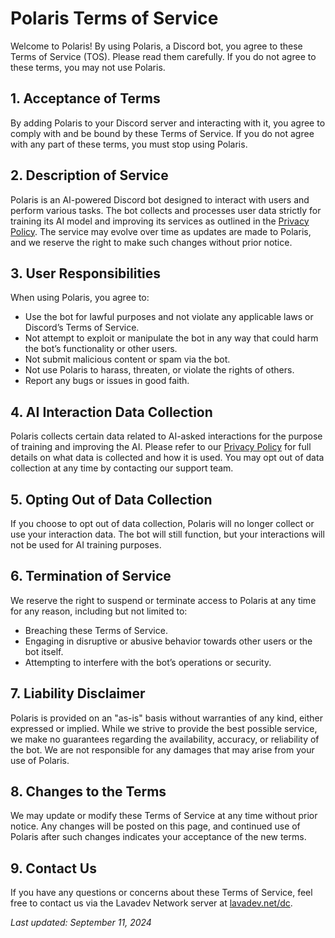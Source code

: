 # Polaris Terms of Service

Welcome to Polaris! By using Polaris, a Discord bot, you agree to these Terms of Service (TOS). Please read them carefully. If you do not agree to these terms, you may not use Polaris.

## 1. Acceptance of Terms

By adding Polaris to your Discord server and interacting with it, you agree to comply with and be bound by these Terms of Service. If you do not agree with any part of these terms, you must stop using Polaris.

## 2. Description of Service

Polaris is an AI-powered Discord bot designed to interact with users and perform various tasks. The bot collects and processes user data strictly for training its AI model and improving its services as outlined in the [Privacy Policy](https://github.com/Lavadev-Inc/polarisdata). The service may evolve over time as updates are made to Polaris, and we reserve the right to make such changes without prior notice.

## 3. User Responsibilities

When using Polaris, you agree to:
- Use the bot for lawful purposes and not violate any applicable laws or Discord’s Terms of Service.
- Not attempt to exploit or manipulate the bot in any way that could harm the bot’s functionality or other users.
- Not submit malicious content or spam via the bot.
- Not use Polaris to harass, threaten, or violate the rights of others.
- Report any bugs or issues in good faith.

## 4. AI Interaction Data Collection

Polaris collects certain data related to AI-asked interactions for the purpose of training and improving the AI. Please refer to our [Privacy Policy](#) for full details on what data is collected and how it is used. You may opt out of data collection at any time by contacting our support team.

## 5. Opting Out of Data Collection

If you choose to opt out of data collection, Polaris will no longer collect or use your interaction data. The bot will still function, but your interactions will not be used for AI training purposes.

## 6. Termination of Service

We reserve the right to suspend or terminate access to Polaris at any time for any reason, including but not limited to:
- Breaching these Terms of Service.
- Engaging in disruptive or abusive behavior towards other users or the bot itself.
- Attempting to interfere with the bot’s operations or security.

## 7. Liability Disclaimer

Polaris is provided on an "as-is" basis without warranties of any kind, either expressed or implied. While we strive to provide the best possible service, we make no guarantees regarding the availability, accuracy, or reliability of the bot. We are not responsible for any damages that may arise from your use of Polaris.

## 8. Changes to the Terms

We may update or modify these Terms of Service at any time without prior notice. Any changes will be posted on this page, and continued use of Polaris after such changes indicates your acceptance of the new terms.

## 9. Contact Us

If you have any questions or concerns about these Terms of Service, feel free to contact us via the Lavadev Network server at [lavadev.net/dc](lavadev.net/dc).

_Last updated: September 11, 2024_
